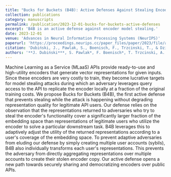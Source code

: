 ```yaml
---
title: "Bucks for Buckets (B4B): Active Defenses Against Stealing Encoders"
collection: publications
category: manuscripts
permalink: /publication/2023-12-01-bucks-for-buckets-active-defenses
excerpt: 'B4B is an active defense against encoder model stealing.'
date: 2023-12-01
venue: 'Advances in Neural Information Processing Systems (NeurIPS)'
paperurl: 'https://proceedings.neurips.cc/paper_files/paper/2023/file/ad1efab57a04d93f097e7fbb2d4fc054-Paper-Conference.pdf'
citation: 'Dubiński, J., Pawlak, S., Boenisch, F., Trzcinski, T., & Dziedzic, A. (2023). "Bucks for Buckets (B4B): Active Defenses Against Stealing Encoders." In NeurIPS 2023 (Vol. 36, pp. 55237–55259).'
authors: '**J. Dubiński***, S. Pawlak*, F. Boenisch*, T. Trzcinski, A. Dziedzic'
---
```

Machine Learning as a Service (MLaaS) APIs provide ready-to-use and high-utility encoders that generate vector representations for given inputs. Since these encoders are very costly to train, they become lucrative targets for model stealing attacks during which an adversary leverages query access to the API to replicate the encoder locally at a fraction of the original training costs. We propose Bucks for Buckets (B4B), the first active defense that prevents stealing while the attack is happening without degrading representation quality for legitimate API users. Our defense relies on the observation that the representations returned to adversaries who try to steal the encoder's functionality cover a significantly larger fraction of the embedding space than representations of legitimate users who utilize the encoder to solve a particular downstream task. B4B leverages this to adaptively adjust the utility of the returned representations according to a user's coverage of the embedding space. To prevent adaptive adversaries from eluding our defense by simply creating multiple user accounts (sybils), B4B also individually transforms each user's representations. This prevents the adversary from directly aggregating representations over multiple accounts to create their stolen encoder copy. Our active defense opens a new path towards securely sharing and democratizing encoders over public APIs.


